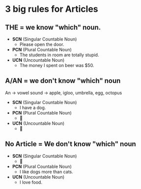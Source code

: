 # 3 big rules for Articles

## THE = we know "which" noun.

- **SCN** (Singular Countable Noun)
  - Please open the door.
- **PCN** (Plural Countable Noun)
  - The students in room are totally stupid.
- **UCN** (Uncountable Noun)
  - The money I spent on beer was $50.

## A/AN = we don't know "which" noun

An -> vowel sound -> apple, igloo, umbrella, egg, octopus

- **SCN** (Singular Countable Noun)
  - I have a dog.
- **PCN** (Plural Countable Noun)
  - :red_circle:
- **UCN** (Uncountable Noun)
  - :red_circle:

## No Article = We don't know "which" noun

- **SCN** (Singular Countable Noun)
  - :red_circle:
- **PCN** (Plural Countable Noun)
  - I like dogs more than cats.
- **UCN** (Uncountable Noun)
  - I love food.
